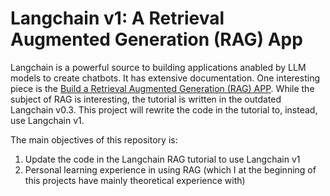 # Langchain v1: A Retrieval Augmented Generation (RAG) App 
Langchain is a powerful source to building applications anabled by LLM models to create chatbots. It has extensive documentation. One interesting piece is the [Build a Retrieval Augmented Generation (RAG) APP](https://python.langchain.com/docs/tutorials/rag/). While the subject of RAG is interesting, the tutorial is written in the outdated Langchain v0.3. This project will rewrite the code in the tutorial to, instead, use Langchain v1.

The main objectives of this repository is:
1. Update the code in the Langchain RAG tutorial to use Langchain v1
2. Personal learning experience in using RAG (which I at the beginning of this projects have mainly theoretical experience with)
